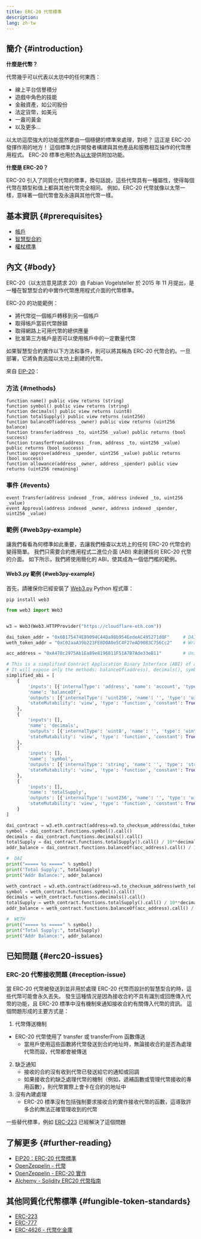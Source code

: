 ```yaml
---
title: ERC-20 代幣標準
description:
lang: zh-tw
---
```


## 簡介 {#introduction}

**什麼是代幣？**

代幣幾乎可以代表以太坊中的任何東西：

- 線上平台信譽積分
- 遊戲中角色的技能
- 金融資產，如公司股份
- 法定貨幣，如美元
- 一盎司黃金
- 以及更多...

以太坊這麼強大的功能當然要由一個穩健的標準來處理，對吧？ 這正是 ERC-20 發揮作用的地方！ 這個標準允許開發者構建與其他產品和服務相互操作的代幣應用程式。 ERC-20 標準也用於為[以太](/glossary/#ether)提供附加功能。

**什麼是 ERC-20？**

ERC-20 引入了同質化代幣的標準，換句話說，這些代幣具有一種屬性，使得每個代幣在類型和值上都與其他代幣完全相同。 例如，ERC-20 代幣就像以太幣一樣，意味著一個代幣會及永遠與其他代幣一樣。

## 基本資訊 {#prerequisites}

- [帳戶](/developers/docs/accounts)
- [智慧型合約](/developers/docs/smart-contracts/)
- [權杖標準](/developers/docs/standards/tokens/)

## 內文 {#body}

ERC-20（以太坊意見請求 20）由 Fabian Vogelsteller 於 2015 年 11 月提出，是一種在智慧型合約中實作代幣應用程式介面的代幣標準。

ERC-20 的功能範例：

- 將代幣從一個帳戶轉移到另一個帳戶
- 取得帳戶當前代幣餘額
- 取得網路上可用代幣的總供應量
- 批准第三方帳戶是否可以使用帳戶中的一定數量代幣

如果智慧型合約實作以下方法和事件，則可以將其稱為 ERC-20 代幣合約。一旦部署，它將負責追蹤以太坊上創建的代幣。

來自 [EIP-20](https://eips.ethereum.org/EIPS/eip-20)：

### 方法 {#methods}

```solidity
function name() public view returns (string)
function symbol() public view returns (string)
function decimals() public view returns (uint8)
function totalSupply() public view returns (uint256)
function balanceOf(address _owner) public view returns (uint256 balance)
function transfer(address _to, uint256 _value) public returns (bool success)
function transferFrom(address _from, address _to, uint256 _value) public returns (bool success)
function approve(address _spender, uint256 _value) public returns (bool success)
function allowance(address _owner, address _spender) public view returns (uint256 remaining)
```

### 事件 {#events}

```solidity
event Transfer(address indexed _from, address indexed _to, uint256 _value)
event Approval(address indexed _owner, address indexed _spender, uint256 _value)
```

### 範例 {#web3py-example}

讓我們看看為何標準如此重要，去讓我們檢查以太坊上的任何 ERC-20 代幣合約變得簡單。 我們只需要合約應用程式二進位介面 (ABI) 來創建任何 ERC-20 代幣的介面。 如下所示，我們將使用簡化的 ABI，使其成為一個低門檻的範例。

#### Web3.py 範例 {#web3py-example}

首先，請確保你已經安裝了 [Web3.py](https://web3py.readthedocs.io/en/stable/quickstart.html#installation) Python 程式庫：

```
pip install web3
```

```python
from web3 import Web3


w3 = Web3(Web3.HTTPProvider("https://cloudflare-eth.com"))

dai_token_addr = "0x6B175474E89094C44Da98b954EedeAC495271d0F"     # DAI
weth_token_addr = "0xC02aaA39b223FE8D0A0e5C4F27eAD9083C756Cc2"    # Wrapped ether (WETH)

acc_address = "0xA478c2975Ab1Ea89e8196811F51A7B7Ade33eB11"        # Uniswap V2: DAI 2

# This is a simplified Contract Application Binary Interface (ABI) of an ERC-20 Token Contract.
# It will expose only the methods: balanceOf(address), decimals(), symbol() and totalSupply()
simplified_abi = [
    {
        'inputs': [{'internalType': 'address', 'name': 'account', 'type': 'address'}],
        'name': 'balanceOf',
        'outputs': [{'internalType': 'uint256', 'name': '', 'type': 'uint256'}],
        'stateMutability': 'view', 'type': 'function', 'constant': True
    },
    {
        'inputs': [],
        'name': 'decimals',
        'outputs': [{'internalType': 'uint8', 'name': '', 'type': 'uint8'}],
        'stateMutability': 'view', 'type': 'function', 'constant': True
    },
    {
        'inputs': [],
        'name': 'symbol',
        'outputs': [{'internalType': 'string', 'name': '', 'type': 'string'}],
        'stateMutability': 'view', 'type': 'function', 'constant': True
    },
    {
        'inputs': [],
        'name': 'totalSupply',
        'outputs': [{'internalType': 'uint256', 'name': '', 'type': 'uint256'}],
        'stateMutability': 'view', 'type': 'function', 'constant': True
    }
]

dai_contract = w3.eth.contract(address=w3.to_checksum_address(dai_token_addr), abi=simplified_abi)
symbol = dai_contract.functions.symbol().call()
decimals = dai_contract.functions.decimals().call()
totalSupply = dai_contract.functions.totalSupply().call() / 10**decimals
addr_balance = dai_contract.functions.balanceOf(acc_address).call() / 10**decimals

#  DAI
print("===== %s =====" % symbol)
print("Total Supply:", totalSupply)
print("Addr Balance:", addr_balance)

weth_contract = w3.eth.contract(address=w3.to_checksum_address(weth_token_addr), abi=simplified_abi)
symbol = weth_contract.functions.symbol().call()
decimals = weth_contract.functions.decimals().call()
totalSupply = weth_contract.functions.totalSupply().call() / 10**decimals
addr_balance = weth_contract.functions.balanceOf(acc_address).call() / 10**decimals

#  WETH
print("===== %s =====" % symbol)
print("Total Supply:", totalSupply)
print("Addr Balance:", addr_balance)
```

## 已知問題 {#erc20-issues}

### ERC-20 代幣接收問題 {#reception-issue}

當 ERC-20 代幣被發送到並非用於處理 ERC-20 代幣而設計的智慧型合約時，這些代幣可能會永久丟失。 發生這種情況是因為接收合約不具有識別或回應傳入代幣的功能，且 ERC-20 標準中沒有機制來通知接收合約有關傳入代幣的資訊。 這個問題形成的主要方式是：

1.  代幣傳送機制
  - ERC-20 代幣使用了 transfer 或 transferFrom 函數傳送
    -   當用戶使用這些函數將代幣發送到合約地址時，無論接收合約是否為處理代幣而設，代幣都會被傳送
2.  缺乏通知
    -   接收的合約沒有收到代幣已發送給它的通知或回調
    -   如果接收合約缺乏處理代幣的機制（例如，遞補函數或管理代幣接收的專用函數），則代幣實際上會卡在合約的地址中
3.  沒有內建處理
    -   ERC-20 標準沒有包括強制要求接收合約實作接收代幣的函數，這導致許多合約無法正確管理收到的代幣

一些替代標準，例如 [ERC-223](/developers/docs/standards/tokens/erc-223) 已經解決了這個問題

## 了解更多 {#further-reading}

- [EIP20：ERC-20 代幣標準](https://eips.ethereum.org/EIPS/eip-20)
- [OpenZeppelin - 代幣](https://docs.openzeppelin.com/contracts/3.x/tokens#ERC20)
- [OpenZeppelin - ERC-20 實作](https://github.com/OpenZeppelin/openzeppelin-contracts/blob/master/contracts/token/ERC20/ERC20.sol)
- [Alchemy - Solidity ERC20 代幣指南](https://www.alchemy.com/overviews/erc20-solidity)


## 其他同質化代幣標準 {#fungible-token-standards}

- [ERC-223](/developers/docs/standards/tokens/erc-223)
- [ERC-777](/developers/docs/standards/tokens/erc-777)
- [ERC-4626 - 代幣化金庫](/developers/docs/standards/tokens/erc-4626)